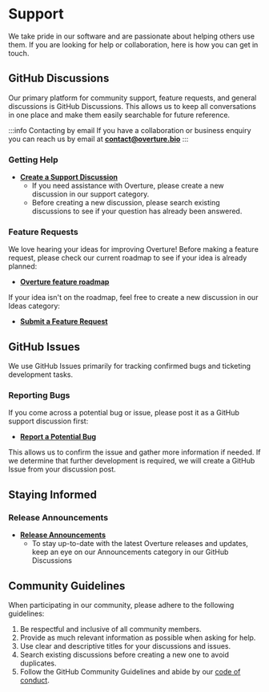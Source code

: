 # Support

We take pride in our software and are passionate about helping others use them. If you are looking for help or collaboration, here is how you can get in touch.

## GitHub Discussions

Our primary platform for community support, feature requests, and general discussions is GitHub Discussions. This allows us to keep all conversations in one place and make them easily searchable for future reference.

:::info Contacting by email
If you have a collaboration or business enquiry you can reach us by email at **contact@overture.bio**
:::

### Getting Help

- [**Create a Support Discussion**](https://github.com/overture-stack/docs/discussions/categories/support)
    - If you need assistance with Overture, please create a new discussion in our support category.
    - Before creating a new discussion, please search existing discussions to see if your question has already been answered.

### Feature Requests

We love hearing your ideas for improving Overture! Before making a feature request, please check our current roadmap to see if your idea is already planned:

- [**Overture feature roadmap**](https://github.com/orgs/overture-stack/projects/11/views/1)

If your idea isn't on the roadmap, feel free to create a new discussion in our Ideas category:

- [**Submit a Feature Request**](https://github.com/overture-stack/docs/discussions/categories/ideas)

## GitHub Issues

We use GitHub Issues primarily for tracking confirmed bugs and ticketing development tasks.

### Reporting Bugs

If you come across a potential bug or issue, please post it as a GitHub support discussion first:

- [**Report a Potential Bug**](https://github.com/overture-stack/docs/discussions/categories/support)

This allows us to confirm the issue and gather more information if needed. If we determine that further development is required, we will create a GitHub Issue from your discussion post.

## Staying Informed

### Release Announcements

- [**Release Announcements**](https://github.com/overture-stack/docs/discussions/categories/announcements)
    - To stay up-to-date with the latest Overture releases and updates, keep an eye on our Announcements category in our GitHub Discussions

## Community Guidelines

When participating in our community, please adhere to the following guidelines:

1. Be respectful and inclusive of all community members.
2. Provide as much relevant information as possible when asking for help.
3. Use clear and descriptive titles for your discussions and issues.
4. Search existing discussions before creating a new one to avoid duplicates.
5. Follow the GitHub Community Guidelines and abide by our [code of conduct](/community/code-of-conduct).

